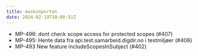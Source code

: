 ```yaml
---
title: maskinporten
date: 2024-02-19T10:08:51Z
---
```


- MP-496: dont check scope access for protected scopes (#407)
- MP-495: Hente data fra api.test.samarbeid.digdir.no i testmiljøer (#406)
- MP-493 New feature includeScopesInSubject  (#402)
